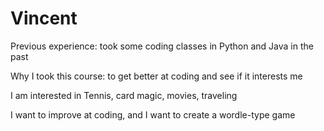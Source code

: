 # Vincent

Previous experience: took some coding classes in Python and Java in the past

Why I took this course: to get better at coding and see if it interests me 

I am interested in Tennis, card magic, movies, traveling

I want to improve at coding, and I want to create a wordle-type game


<!--
**vinftw7/vinftw7** is a ✨ _special_ ✨ repository because its `README.md` (this file) appears on your GitHub profile.

Here are some ideas to get you started:

- 🔭 I’m currently working on ...
- 🌱 I’m currently learning ...
- 👯 I’m looking to collaborate on ...
- 🤔 I’m looking for help with ...
- 💬 Ask me about ...
- 📫 How to reach me: ...
- 😄 Pronouns: ...
- ⚡ Fun fact: ...
-->
